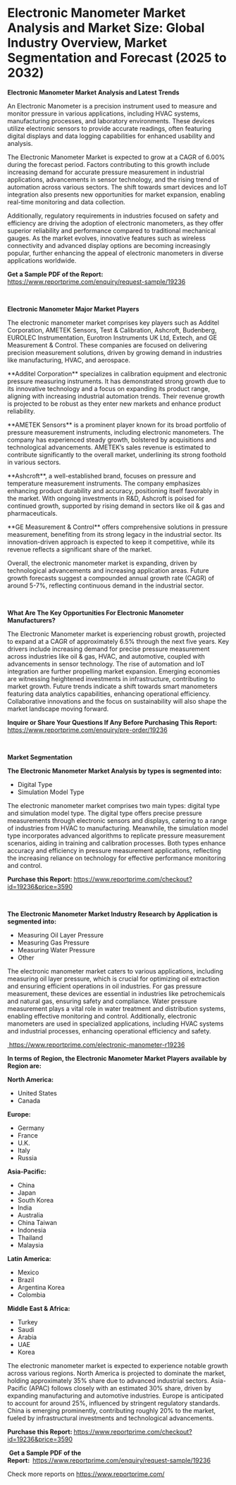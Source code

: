 <p><h1>Electronic Manometer Market Analysis and Market Size: Global Industry Overview, Market Segmentation and Forecast (2025 to 2032)</h1></p><p><strong>Electronic Manometer Market Analysis and Latest Trends</strong></p>
<p><p>An Electronic Manometer is a precision instrument used to measure and monitor pressure in various applications, including HVAC systems, manufacturing processes, and laboratory environments. These devices utilize electronic sensors to provide accurate readings, often featuring digital displays and data logging capabilities for enhanced usability and analysis.</p><p>The Electronic Manometer Market is expected to grow at a CAGR of 6.00% during the forecast period. Factors contributing to this growth include increasing demand for accurate pressure measurement in industrial applications, advancements in sensor technology, and the rising trend of automation across various sectors. The shift towards smart devices and IoT integration also presents new opportunities for market expansion, enabling real-time monitoring and data collection. </p><p>Additionally, regulatory requirements in industries focused on safety and efficiency are driving the adoption of electronic manometers, as they offer superior reliability and performance compared to traditional mechanical gauges. As the market evolves, innovative features such as wireless connectivity and advanced display options are becoming increasingly popular, further enhancing the appeal of electronic manometers in diverse applications worldwide.</p></p>
<p><strong>Get a Sample PDF of the Report:&nbsp;</strong> <a href="https://www.reportprime.com/enquiry/request-sample/19236?utm_campaign=3552&utm_medium=2&utm_source=Github&utm_content=ia&utm_term=19032025&utm_id=electronic-manometer">https://www.reportprime.com/enquiry/request-sample/19236</a></p>
<p>&nbsp;</p>
<p><strong>Electronic Manometer Major Market Players</strong></p>
<p><p>The electronic manometer market comprises key players such as Additel Corporation, AMETEK Sensors, Test & Calibration, Ashcroft, Budenberg, EUROLEC Instrumentation, Eurotron Instruments UK Ltd, Extech, and GE Measurement & Control. These companies are focused on delivering precision measurement solutions, driven by growing demand in industries like manufacturing, HVAC, and aerospace.</p><p>**Additel Corporation** specializes in calibration equipment and electronic pressure measuring instruments. It has demonstrated strong growth due to its innovative technology and a focus on expanding its product range, aligning with increasing industrial automation trends. Their revenue growth is projected to be robust as they enter new markets and enhance product reliability.</p><p>**AMETEK Sensors** is a prominent player known for its broad portfolio of pressure measurement instruments, including electronic manometers. The company has experienced steady growth, bolstered by acquisitions and technological advancements. AMETEK’s sales revenue is estimated to contribute significantly to the overall market, underlining its strong foothold in various sectors.</p><p>**Ashcroft**, a well-established brand, focuses on pressure and temperature measurement instruments. The company emphasizes enhancing product durability and accuracy, positioning itself favorably in the market. With ongoing investments in R&D, Ashcroft is poised for continued growth, supported by rising demand in sectors like oil & gas and pharmaceuticals.</p><p>**GE Measurement & Control** offers comprehensive solutions in pressure measurement, benefiting from its strong legacy in the industrial sector. Its innovation-driven approach is expected to keep it competitive, while its revenue reflects a significant share of the market.</p><p>Overall, the electronic manometer market is expanding, driven by technological advancements and increasing application areas. Future growth forecasts suggest a compounded annual growth rate (CAGR) of around 5-7%, reflecting continuous demand in the industrial sector.</p></p>
<p>&nbsp;</p>
<p><strong>What Are The Key Opportunities For Electronic Manometer Manufacturers?</strong></p>
<p><p>The Electronic Manometer market is experiencing robust growth, projected to expand at a CAGR of approximately 6.5% through the next five years. Key drivers include increasing demand for precise pressure measurement across industries like oil & gas, HVAC, and automotive, coupled with advancements in sensor technology. The rise of automation and IoT integration are further propelling market expansion. Emerging economies are witnessing heightened investments in infrastructure, contributing to market growth. Future trends indicate a shift towards smart manometers featuring data analytics capabilities, enhancing operational efficiency. Collaborative innovations and the focus on sustainability will also shape the market landscape moving forward.</p></p>
<p><strong>Inquire or Share Your Questions If Any Before Purchasing This Report:</strong> <a href="https://www.reportprime.com/enquiry/pre-order/19236?utm_campaign=3552&utm_medium=2&utm_source=Github&utm_content=ia&utm_term=19032025&utm_id=electronic-manometer">https://www.reportprime.com/enquiry/pre-order/19236</a></p>
<p>&nbsp;</p>
<p><strong>Market Segmentation</strong></p>
<p><strong>The Electronic Manometer Market Analysis by types is segmented into:</strong></p>
<p><ul><li>Digital Type</li><li>Simulation Model Type</li></ul></p>
<p><p>The electronic manometer market comprises two main types: digital type and simulation model type. The digital type offers precise pressure measurements through electronic sensors and displays, catering to a range of industries from HVAC to manufacturing. Meanwhile, the simulation model type incorporates advanced algorithms to replicate pressure measurement scenarios, aiding in training and calibration processes. Both types enhance accuracy and efficiency in pressure measurement applications, reflecting the increasing reliance on technology for effective performance monitoring and control.</p></p>
<p><strong>Purchase this Report:&nbsp;</strong><a href="https://www.reportprime.com/checkout?id=19236&price=3590&utm_campaign=3552&utm_medium=2&utm_source=Github&utm_content=ia&utm_term=19032025&utm_id=electronic-manometer">https://www.reportprime.com/checkout?id=19236&price=3590</a></p>
<p>&nbsp;</p>
<p><strong>The Electronic Manometer Market Industry Research by Application is segmented into:</strong></p>
<p><ul><li>Measuring Oil Layer Pressure</li><li>Measuring Gas Pressure</li><li>Measuring Water Pressure</li><li>Other</li></ul></p>
<p><p>The electronic manometer market caters to various applications, including measuring oil layer pressure, which is crucial for optimizing oil extraction and ensuring efficient operations in oil industries. For gas pressure measurement, these devices are essential in industries like petrochemicals and natural gas, ensuring safety and compliance. Water pressure measurement plays a vital role in water treatment and distribution systems, enabling effective monitoring and control. Additionally, electronic manometers are used in specialized applications, including HVAC systems and industrial processes, enhancing operational efficiency and safety.</p></p>
<p><a href="https://www.reportprime.com/electronic-manometer-r19236?utm_campaign=3552&utm_medium=2&utm_source=Github&utm_content=ia&utm_term=19032025&utm_id=electronic-manometer">&nbsp;https://www.reportprime.com/electronic-manometer-r19236</a></p>
<p><strong>In terms of Region, the Electronic Manometer Market Players available by Region are:</strong></p>
<p>
    <p> <strong> North America: </strong>
        <ul>
            <li>United States</li>
            <li>Canada</li>
        </ul>
        </p> 
    <p> <strong> Europe: </strong>
        <ul>
            <li>Germany</li>
            <li>France</li>
            <li>U.K.</li>
            <li>Italy</li>
            <li>Russia</li>
        </ul>
        </p> 
    <p> <strong> Asia-Pacific: </strong>
        <ul>
            <li>China</li>
            <li>Japan</li>
            <li>South Korea</li>
            <li>India</li>
            <li>Australia</li>
            <li>China Taiwan</li>
            <li>Indonesia</li>
            <li>Thailand</li>
            <li>Malaysia</li>
        </ul>
        </p> 
    <p> <strong> Latin America: </strong>
        <ul>
            <li>Mexico</li>
            <li>Brazil</li>
            <li>Argentina Korea</li>
            <li>Colombia</li>
        </ul>
        </p> 
    <p> <strong> Middle East & Africa: </strong>
        <ul>
            <li>Turkey</li>
            <li>Saudi</li>
            <li>Arabia</li>
            <li>UAE</li>
            <li>Korea</li>
        </ul>
    </p>
    </p>
<p><p>The electronic manometer market is expected to experience notable growth across various regions. North America is projected to dominate the market, holding approximately 35% share due to advanced industrial sectors. Asia-Pacific (APAC) follows closely with an estimated 30% share, driven by expanding manufacturing and automotive industries. Europe is anticipated to account for around 25%, influenced by stringent regulatory standards. China is emerging prominently, contributing roughly 20% to the market, fueled by infrastructural investments and technological advancements.</p></p>
<p><strong>Purchase this Report: </strong><a href="https://www.reportprime.com/checkout?id=19236&price=3590&utm_campaign=3552&utm_medium=2&utm_source=Github&utm_content=ia&utm_term=19032025&utm_id=electronic-manometer">https://www.reportprime.com/checkout?id=19236&price=3590</a></p>
<p>&nbsp;<strong>Get a Sample PDF of the Report:&nbsp;&nbsp;</strong><a href="https://www.reportprime.com/enquiry/request-sample/19236?utm_campaign=3552&utm_medium=2&utm_source=Github&utm_content=ia&utm_term=19032025&utm_id=electronic-manometer">https://www.reportprime.com/enquiry/request-sample/19236</a></p>
<p><strong></strong></p>
<p>Check more reports on <a href="https://www.reportprime.com/?utm_campaign=3552&utm_medium=2&utm_source=Github&utm_content=ia&utm_term=19032025&utm_id=electronic-manometer">https://www.reportprime.com/</a></p>